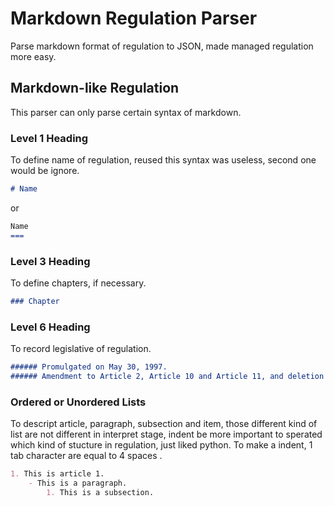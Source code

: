 Markdown Regulation Parser
===
Parse markdown format of regulation to JSON, made managed regulation more easy.

Markdown-like Regulation
---
This parser can only parse certain syntax of markdown.

### Level 1 Heading
To define name of regulation,
reused this syntax was useless,
second one would be ignore.

```markdown
# Name
```
or
```markdown
Name
===
```
### Level 3 Heading
To define chapters, if necessary.
```markdown
### Chapter
```

### Level 6 Heading
To record legislative of regulation.
```markdown
###### Promulgated on May 30, 1997.
###### Amendment to Article 2, Article 10 and Article 11, and deletion of Article 20, promulgated on May 17, 2000.
```

### Ordered or Unordered Lists
To descript article, paragraph, subsection and item,
those different kind of list are not different in interpret stage,
indent be more important to sperated which kind of stucture in regulation, just liked python. To make a indent, 1 tab character are equal to 4 spaces .

```markdown
1. This is article 1.
	- This is a paragraph.
		1. This is a subsection.
```
